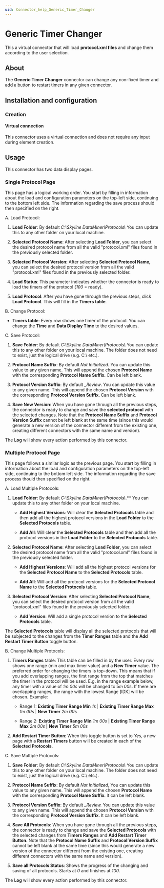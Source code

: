 ```yaml
---
uid: Connector_help_Generic_Timer_Changer
---
```


# Generic Timer Changer

This a virtual connector that will load **protocol.xml files** and change them according to the user selection.

## About

The **Generic Timer Changer** connector can change any non-fixed timer and add a button to restart timers in any given connector.

## Installation and configuration

### Creation

#### Virtual connection

This connector uses a virtual connection and does not require any input during element creation.

## Usage

This connector has two data display pages.

### Single Protocol Page

This page has a logical working order. You start by filling in information about the load and configuration parameters on the top-left side, continuing to the bottom left side. The information regarding the save process should then specified on the right.

A. Load Protocol:

   1. **Load Folder**: By default *C:\Skyline DataMiner\Protocols\\* You can update this to any other folder on your local machine.

   1. **Selected Protocol Name**: After selecting **Load Folder**, you can select the desired protocol name from all the valid "protocol.xml" files found in the previously selected folder.

   1. **Selected Protocol Version**: After selecting **Selected Protocol Name**, you can select the desired protocol version from all the valid "protocol.xml" files found in the previously selected folder.

   1. **Load Status**: This parameter indicates whether the connector is ready to load the timers of the protocol (*100* = ready).

   1. **Load Protocol**: After you have gone through the previous steps, click **Load Protocol**. This will fill in the **Timers table**.

B. Change Protocol:

   - **Timers table**: Every row shows one timer of the protocol. You can change the **Time** and **Data Display Time** to the desired values.

C. Save Protocol:

   1. **Save Folder**: By default *C:\Skyline DataMiner\Protocols\\* You can update this to any other folder on your local machine. The folder does not need to exist, just the logical drive (e.g. C:\\ etc.).

   1. **Protocol Name Suffix**: By default *Not Initialized*. You can update this value to any given name. This will append the chosen **Protocol Name** with the corresponding **Protocol Name Suffix**. Can be left blank.

   1. **Protocol Version Suffix**: By default *\_Review*. You can update this value to any given name. This will append the chosen **Protocol Version** with the corresponding **Protocol Version Suffix**. Can be left blank.

   1. **Save New Version**: When you have gone through all the previous steps, the connector is ready to change and save the **selected protocol** with the selected changes. Note that the **Protocol Name Suffix** and **Protocol Version Suffix** cannot be left blank at the same time (since this would generate a new version of the connector different from the existing one, creating different connectors with the same name and version).

The **Log** will show every action performed by this connector.

### Multiple Protocol Page

This page follows a similar logic as the previous page. You start by filling in information about the load and configuration parameters on the top-left side, continuing to the bottom left side. The information regarding the save process thould then specified on the right.

A. Load Multiple Protocols:

1. **Load Folder**: By default *C:\Skyline DataMiner\Protocols\\*.** You can update this to any other folder on your local machine.

   - **Add Highest Versions**: Will clear the **Selected Protocols** table and then add all the highest protocol versions in the **Load Folder** to the **Selected Protocols** table.

   - **Add All**: Will clear the **Selected Protocols** table and then add all the protocol versions in the **Load Folder** to the **Selected Protocols** table.

1. **Selected Protocol Name**: After selecting **Load Folder**, you can select the desired protocol name from all the valid "protocol.xml" files found in the previously selected folder.

   - **Add Highest Versions**: Will add all the highest protocol versions for the **Selected Protocol Name** to the **Selected Protocols** table.

   - **Add All**: Will add all the protocol versions for the **Selected Protocol Name** to the **Selected Protocols** table.

1. **Selected Protocol Version**: After selecting **Selected Protocol** **Name**, you can select the desired protocol version from all the valid "protocol.xml" files found in the previously selected folder.

   - **Add** **Version**: Will add a single protocol version to the **Selected Protocols** table.

The **Selected Protocols** table will display all the selected protocols that will be subjected to the changes from the **Timer Ranges** table and the **Add Restart Timer Button** toggle button.

B. Change Multiple Protocols:

   1. **Timers Ranges** table: This table can be filled in by the user. Every row shows one range (min and max timer value) and a **New Timer** value. The preferred order for changing the timers is top-down. This means that if you add overlapping ranges, the first range from the top that matches the timer in the protocol will be used. E.g. in the range example below, any timer with a value of *1m 00s* will be changed to 5*m 00s*. If there are overlapping ranges, the range with the lowest Range \[IDX\] will be chosen.
    Example:

      - Range 1: **Existing Timer Range Min** *1s* \| **Existing Timer Range Max** *1m 00s* \| **New Timer** *2m 00s*

      - Range 2: **Existing Timer Range Min** *1m 00s* \| **Existing Timer Range Max** *2m 00s* \| **New Timer** *5m 00s*

   1. **Add Restart Timer Button**: When this toggle button is set to *Yes*, a new page with a **Restart Timers** button will be created in each of the **Selected Protocols**.

C. Save Multiple Protocols:

   1. **Save Folder**: By default *C:\Skyline DataMiner\Protocols\\* You can update this to any other folder on your local machine. The folder does not need to exist, just the logical drive (e.g. C:\\ etc.).

   1. **Protocol Name Suffix**: By default *Not Initialized*, You can update this value to any given name. This will append the chosen **Protocol Name** with the corresponding **Protocol Name Suffix**. It can be left blank.

   1. **Protocol Version Suffix**: By default *\_Review.* You can update this value to any given name. This will append the chosen **Protocol Version** with the corresponding **Protocol Version Suffix**. It can be left blank.

   1. **Save All Protocols**: When you have gone through all the previous steps, the connector is ready to change and save the **Selected Protocols** with the selected changes from **Timers Ranges** and **Add Restart Timer Button**. Note that the **Protocol Name Suffix** and **Protocol Version Suffix** cannot be left blank at the same time (since this would generate a new version of the connector different from the existing one, creating different connectors with the same name and version).

   1. **Save all Protocols Status**: Shows the progress of the changing and saving of all protocols. Starts at *0* and finishes at *100*.

The **Log** will show every action performed by this connector.
